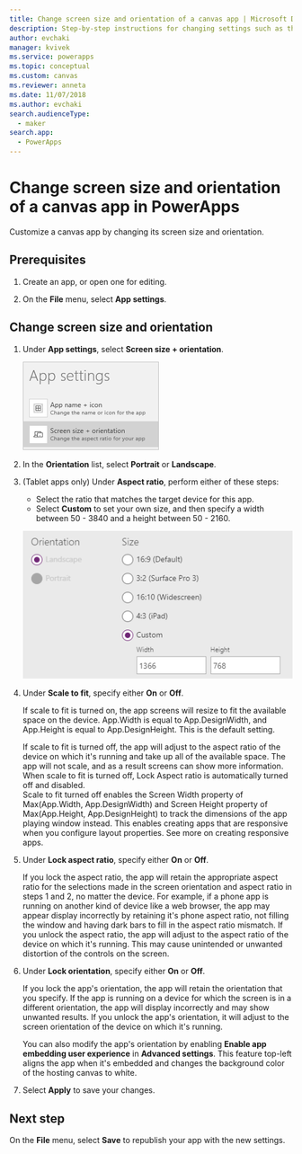 ```yaml
---
title: Change screen size and orientation of a canvas app | Microsoft Docs
description: Step-by-step instructions for changing settings such as the screen size and the orientation of a canvas app in PowerApps
author: evchaki
manager: kvivek
ms.service: powerapps
ms.topic: conceptual
ms.custom: canvas
ms.reviewer: anneta
ms.date: 11/07/2018
ms.author: evchaki
search.audienceType: 
  - maker
search.app: 
  - PowerApps
---
```

# Change screen size and orientation of a canvas app in PowerApps
Customize a canvas app by changing its screen size and orientation.

## Prerequisites
1. Create an app, or open one for editing.

2. On the **File** menu, select **App settings**.

## Change screen size and orientation
1. Under **App settings**, select **Screen size + orientation**.

    ![Option to change the screen size and orientation of an app](./media/set-aspect-ratio-portrait-landscape/size-orientation.png)

2. In the **Orientation** list, select **Portrait** or **Landscape**.

3. (Tablet apps only) Under **Aspect ratio**, perform either of these steps:

    - Select the ratio that matches the target device for this app.
    - Select **Custom** to set your own size, and then specify a width between 50 - 3840 and a height between 50 - 2160.

    ![Change the aspect ratio of a tablet app](./media/set-aspect-ratio-portrait-landscape/aspect-tablet.png)
    
4. Under **Scale to fit**, specify either **On** or **Off**.

    If scale to fit is turned on, the app screens will resize to fit the available space on the device. App.Width is equal to App.DesignWidth, and App.Height is equal to App.DesignHeight. This is the default setting.
    
    If scale to fit is turned off, the app will adjust to the aspect ratio of the device on which it's running and take up all of the available space. The app will not scale, and as a result screens can show more information. When scale to fit is turned off, Lock Aspect ratio is automatically turned off and disabled.  
    Scale to fit turned off enables the Screen Width property of Max(App.Width, App.DesignWidth) and Screen Height property of Max(App.Height, App.DesignHeight) to track the dimensions of the app playing window instead. This enables creating apps that are responsive when you configure layout properties. See more on creating responsive apps. 
    
5. Under **Lock aspect ratio**, specify either **On** or **Off**.

    If you lock the aspect ratio, the app will retain the appropriate aspect ratio for the selections made in the screen orientation and aspect ratio in steps 1 and 2, no matter the device. For example, if a phone app is running on another kind of device like a web browser, the app may appear display incorrectly by retaining it's phone aspect ratio, not filling the window and having dark bars to fill in the aspect ratio mismatch. If you unlock the aspect ratio, the app will adjust to the aspect ratio of the device on which it's running. This may cause unintended or unwanted distortion of the controls on the screen. 

6. Under **Lock orientation**, specify either **On** or **Off**.

    If you lock the app's orientation, the app will retain the orientation that you specify. If the app is running on a device for which the screen is in a different orientation, the app will display incorrectly and may show unwanted results. If you unlock the app's orientation, it will adjust to the screen orientation of the device on which it's running.

    You can also modify the app's orientation by enabling **Enable app embedding user experience** in **Advanced settings**. This feature top-left aligns the app when it's embedded and changes the background color of the hosting canvas to white.

7. Select **Apply** to save your changes.

## Next step
On the **File** menu, select **Save** to republish your app with the new settings.
